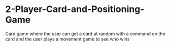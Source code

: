 # 2-Player-Card-and-Positioning-Game
Card game where the user can get a card at random with a command on the card and the user plays a movement game to see who wins
